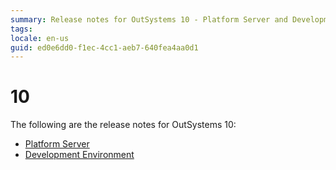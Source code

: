 ```yaml
---
summary: Release notes for OutSystems 10 - Platform Server and Development Environment.
tags:
locale: en-us
guid: ed0e6dd0-f1ec-4cc1-aeb7-640fea4aa0d1
---
```


# 10

The following are the release notes for OutSystems 10:

* [Platform Server](https://success.outsystems.com/Support/Release_Notes/10/Platform_Server)
* [Development Environment](https://success.outsystems.com/Support/Release_Notes/10/Development_Environment)
